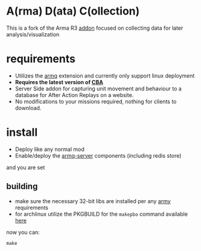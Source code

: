 A(rma) D(ata) C(ollection)
===

This is a fork of the Arma R3 [addon](https://github.com/alexcroox/R3) focused on collecting data for later analysis/visualization

# requirements

* Utilizes the [armq](https://github.com/enckse/armq) extension and currently only support linux deployment
* **Requires the latest version of [CBA](https://github.com/CBATeam/CBA_A3/releases)**
* Server Side addon for capturing unit movement and behaviour to a database for After Action Replays on a website.
* No modifications to your missions required, nothing for clients to download.

# install

* Deploy like any normal mod
* Enable/deploy the [armq-server](https://github.com/enckse/armq-serveR) components (including redis store)

and you are set

## building

* make sure the necessary 32-bit libs are installed per any [army](https//github.com/enckse/armq) requirements
* for archlinux utilize the PKGBUILD for the `makepbo` command available [here](https://github.com/enckse/depbo-tools)

now you can:
```
make
```

